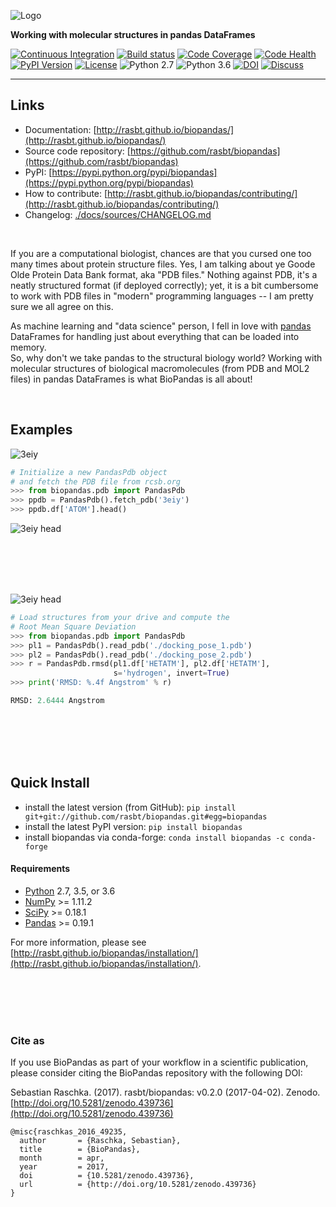 ![Logo](./docs/sources/img/logos/logo.png)

**Working with molecular structures in pandas DataFrames**


[![Continuous Integration](https://travis-ci.org/rasbt/biopandas.svg?branch=master)](https://travis-ci.org/rasbt/biopandas)
[![Build status](https://ci.appveyor.com/api/projects/status/jcp91fvbgmqws30p/branch/master?svg=true)](https://ci.appveyor.com/project/rasbt/biopandas/branch/master)
[![Code Coverage](https://coveralls.io/repos/rasbt/biopandas/badge.svg?branch=master&service=github)](https://coveralls.io/github/rasbt/biopandas?branch=master)
[![Code Health](https://landscape.io/github/rasbt/biopandas/master/landscape.svg?style=flat)](https://landscape.io/github/rasbt/biopandas/master)
[![PyPI Version](https://img.shields.io/pypi/v/biopandas.svg)](https://pypi.python.org/pypi/biopandas/)
[![License](https://img.shields.io/badge/license-new%20BSD-blue.svg)](https://github.com/rasbt/biopandas/blob/master/LICENSE)
![Python 2.7](https://img.shields.io/badge/python-2.7-blue.svg)
![Python 3.6](https://img.shields.io/badge/python-3.6-blue.svg)
[![DOI](https://zenodo.org/badge/46593500.svg)](https://zenodo.org/badge/latestdoi/46593500)
[![Discuss](https://img.shields.io/badge/discuss-google_group-blue.svg)](https://groups.google.com/forum/#!forum/biopandas-users)

<hr>

## Links
- Documentation: [http://rasbt.github.io/biopandas/](http://rasbt.github.io/biopandas/)
- Source code repository: [https://github.com/rasbt/biopandas](https://github.com/rasbt/biopandas)
- PyPI: [https://pypi.python.org/pypi/biopandas](https://pypi.python.org/pypi/biopandas)
- How to contribute: [http://rasbt.github.io/biopandas/contributing/](http://rasbt.github.io/biopandas/contributing/)
- Changelog: [./docs/sources/CHANGELOG.md](./docs/sources/CHANGELOG.md)

<br>

If you are a computational biologist, chances are that you cursed one too many times about protein structure files. Yes, I am talking about ye Goode Olde Protein Data Bank format, aka "PDB files." Nothing against PDB, it's a neatly structured format (if deployed correctly); yet, it is a bit cumbersome to work with PDB files in "modern" programming languages -- I am pretty sure we all agree on this.

As machine learning and "data science" person, I fell in love with [pandas](http://pandas.pydata.org) DataFrames for handling just about everything that can be loaded into memory.  
So, why don't we take pandas to the structural biology world? Working with molecular structures of biological macromolecules (from PDB and MOL2 files) in pandas DataFrames is what BioPandas is all about!

<br>

## Examples

![3eiy](./docs/sources/img/index/3eiy.png)

```python
# Initialize a new PandasPdb object
# and fetch the PDB file from rcsb.org
>>> from biopandas.pdb import PandasPdb
>>> ppdb = PandasPdb().fetch_pdb('3eiy')
>>> ppdb.df['ATOM'].head()
```

![3eiy head](./docs/sources/img/index/3eiy_head.png)

<br><br>
<br><br>


![3eiy head](./docs/sources/img/index/ligand_rmsd.png)

```python
# Load structures from your drive and compute the
# Root Mean Square Deviation
>>> from biopandas.pdb import PandasPdb
>>> pl1 = PandasPdb().read_pdb('./docking_pose_1.pdb')
>>> pl2 = PandasPdb().read_pdb('./docking_pose_2.pdb')
>>> r = PandasPdb.rmsd(pl1.df['HETATM'], pl2.df['HETATM'],
                       s='hydrogen', invert=True)
>>> print('RMSD: %.4f Angstrom' % r)

RMSD: 2.6444 Angstrom
```

<br><br>
<br><br>


## Quick Install

- install the latest version (from GitHub): `pip install git+git://github.com/rasbt/biopandas.git#egg=biopandas`
- install the latest PyPI version: `pip install biopandas`
- install biopandas via conda-forge: `conda install biopandas -c conda-forge`

#### Requirements

- [Python](https://www.python.org) 2.7, 3.5, or 3.6
- [NumPy](http://www.numpy.org) >= 1.11.2
- [SciPy](https://www.scipy.org/scipylib/index.html) >= 0.18.1
- [Pandas](http://pandas.pydata.org) >= 0.19.1


For more information, please see [http://rasbt.github.io/biopandas/installation/](http://rasbt.github.io/biopandas/installation/).

<br><br>
<br><br>


### Cite as

If you use BioPandas as part of your workflow in a scientific publication, please consider citing the BioPandas repository with the following DOI:

Sebastian Raschka. (2017). rasbt/biopandas: v0.2.0 (2017-04-02). Zenodo. [http://doi.org/10.5281/zenodo.439736](http://doi.org/10.5281/zenodo.439736)


    @misc{raschkas_2016_49235,
      author       = {Raschka, Sebastian},
      title        = {BioPandas},
      month        = apr,
      year         = 2017,
      doi          = {10.5281/zenodo.439736},
      url          = {http://doi.org/10.5281/zenodo.439736}
    }
